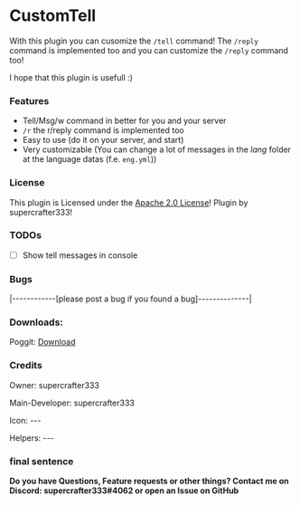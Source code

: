 # CustomTell

With this plugin you can cusomize the `/tell` command! The `/reply` command is implemented too and you can customize the `/reply` command too!

I hope that this plugin is usefull :)

### Features
- Tell/Msg/w command in better for you and your server
- `/r` the r/reply command is implemented too
- Easy to use (do it on your server, and start)
- Very customizable (You can change a lot of messages in the *lang* folder at the language datas (f.e. `eng.yml`))

### License
This plugin is Licensed under the [Apache 2.0 License](/LICENSE)! Plugin by supercrafter333!

### TODOs
- [ ] Show tell messages in console

### Bugs
|------------[please post a bug if you found a bug]--------------|

### Downloads:
Poggit: <a href="https://poggit.pmmp.io/ci/supercrafter333/CustomTell/CustomTell">Download</a>

### Credits
Owner: supercrafter333

Main-Developer: supercrafter333

Icon: ---

Helpers: ---

### final sentence
**Do you have Questions, Feature requests or other things? Contact me on Discord: supercrafter333#4062  or  open an Issue on GitHub**
